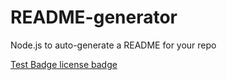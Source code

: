 # README-generator
Node.js to auto-generate a README for your repo

[Test Badge license badge](https://img.shields.io/badge/license-MIT-brightgreen)
